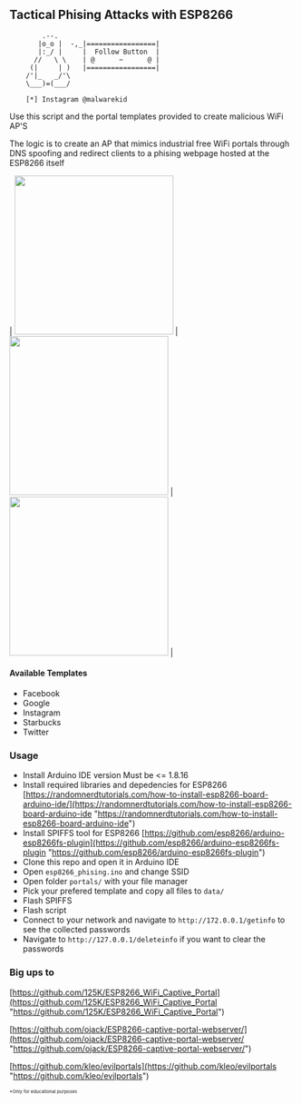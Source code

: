 ## Tactical Phising Attacks with ESP8266

            .--.      
           |o_o |  -,_|=================|   
           |:_/ |     |  Follow Button  |
          //   \ \    | @      ~      @ |
         (|     | )   |=================|
        /'|_   _/'\ 
        \___)=(___/
        
        [*] Instagram @malwarekid

Use this script and the portal templates provided to create malicious WiFi AP'S

The logic is to create an AP that mimics industrial free WiFi portals through DNS spoofing and redirect clients to a phising webpage hosted at the ESP8266 itself

|
 <img src="https://user-images.githubusercontent.com/29873078/119835325-6bda1f80-bf09-11eb-8c6d-a5c30f2823a8.png" width="280"/> | <img src="https://user-images.githubusercontent.com/29873078/119835349-6f6da680-bf09-11eb-8c79-0130b1bb0c61.png" width="280"/> | <img src="https://user-images.githubusercontent.com/29873078/119835361-71d00080-bf09-11eb-8016-a2963953ab82.png" width="280"/> 
|
#### Available Templates

-   Facebook
-   Google
-   Instagram
-   Starbucks
-   Twitter

### Usage

-   Install Arduino IDE version Must be <= 1.8.16 
-   Install required libraries and depedencies for ESP8266 [https://randomnerdtutorials.com/how-to-install-esp8266-board-arduino-ide/](https://randomnerdtutorials.com/how-to-install-esp8266-board-arduino-ide "https://randomnerdtutorials.com/how-to-install-esp8266-board-arduino-ide")
-   Install SPIFFS tool for ESP8266 [https://github.com/esp8266/arduino-esp8266fs-plugin](https://github.com/esp8266/arduino-esp8266fs-plugin "https://github.com/esp8266/arduino-esp8266fs-plugin")
-   Clone this repo and open it in Arduino IDE
-   Open `esp8266_phising.ino` and change SSID
-   Open folder `portals/` with your file manager
-   Pick your prefered template and copy all files to `data/`
-   Flash SPIFFS
-   Flash script
-   Connect to your network and navigate to `http://172.0.0.1/getinfo` to see the collected passwords
-   Navigate to `http://127.0.0.1/deleteinfo` if you want to clear the passwords

### Big ups to

[https://github.com/125K/ESP8266_WiFi_Captive_Portal](https://github.com/125K/ESP8266_WiFi_Captive_Portal "https://github.com/125K/ESP8266_WiFi_Captive_Portal")

[https://github.com/ojack/ESP8266-captive-portal-webserver/](https://github.com/ojack/ESP8266-captive-portal-webserver/ "https://github.com/ojack/ESP8266-captive-portal-webserver/")

[https://github.com/kleo/evilportals](https://github.com/kleo/evilportals "https://github.com/kleo/evilportals")

<span style="font-size:8px">\*Only for educational purposes</span>
